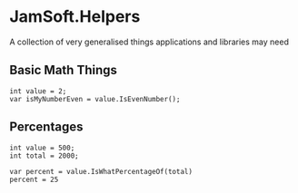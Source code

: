 # JamSoft.Helpers

A collection of very generalised things applications and libraries may need

## Basic Math Things
```
int value = 2;
var isMyNumberEven = value.IsEvenNumber();
```
## Percentages
```
int value = 500;
int total = 2000;

var percent = value.IsWhatPercentageOf(total)
percent = 25
```
